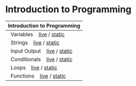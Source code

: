 # Introduction to Programming

|**Introduction to Programming**|
|-----|
|&nbsp;&nbsp;Variables &nbsp;&nbsp; [live](https://mybinder.org/v2/gh/CMPS-6100/notebooks/main?filepath=01-Intro-to-Programming/04-variables.ipynb) / [static](https://nbviewer.jupyter.org/github/CMPS-6100/notebooks/blob/main/01-Intro-to-Programming/04-variables.ipynb?flush_cache=True)|
|&nbsp;&nbsp;Strings &nbsp;&nbsp; [live](https://mybinder.org/v2/gh/CMPS-6100/notebooks/main?filepath=01-Intro-to-Programming/05-strings.ipynb) / [static](https://nbviewer.jupyter.org/github/CMPS-6100/notebooks/blob/main/01-Intro-to-Programming/05-strings.ipynb?flush_cache=True)|
|&nbsp;&nbsp;Input Output &nbsp;&nbsp; [live](https://mybinder.org/v2/gh/CMPS-6100/notebooks/main?filepath=01-Intro-to-Programming/06-input_output.ipynb) / [static](https://nbviewer.jupyter.org/github/CMPS-6100/notebooks/blob/main/01-Intro-to-Programming/06-input_output.ipynb?flush_cache=True)|
|&nbsp;&nbsp;Conditionals &nbsp;&nbsp; [live](https://mybinder.org/v2/gh/CMPS-6100/notebooks/main?filepath=01-Intro-to-Programming/07-conditionals.ipynb) / [static](https://nbviewer.jupyter.org/github/CMPS-6100/notebooks/blob/main/01-Intro-to-Programming/07-conditionals.ipynb?flush_cache=True)|
|&nbsp;&nbsp;Loops &nbsp;&nbsp; [live](https://mybinder.org/v2/gh/CMPS-6100/notebooks/main?filepath=01-Intro-to-Programming/08-loops.ipynb) / [static](https://nbviewer.jupyter.org/github/CMPS-6100/notebooks/blob/main/01-Intro-to-Programming/08-loops.ipynb?flush_cache=True)|
|&nbsp;&nbsp;Functions &nbsp;&nbsp; [live](https://mybinder.org/v2/gh/CMPS-6100/notebooks/main?filepath=01-Intro-to-Programming/09-functions.ipynb) / [static](https://nbviewer.jupyter.org/github/CMPS-6100/notebooks/blob/main/01-Intro-to-Programming/09-functions.ipynb?flush_cache=True)|